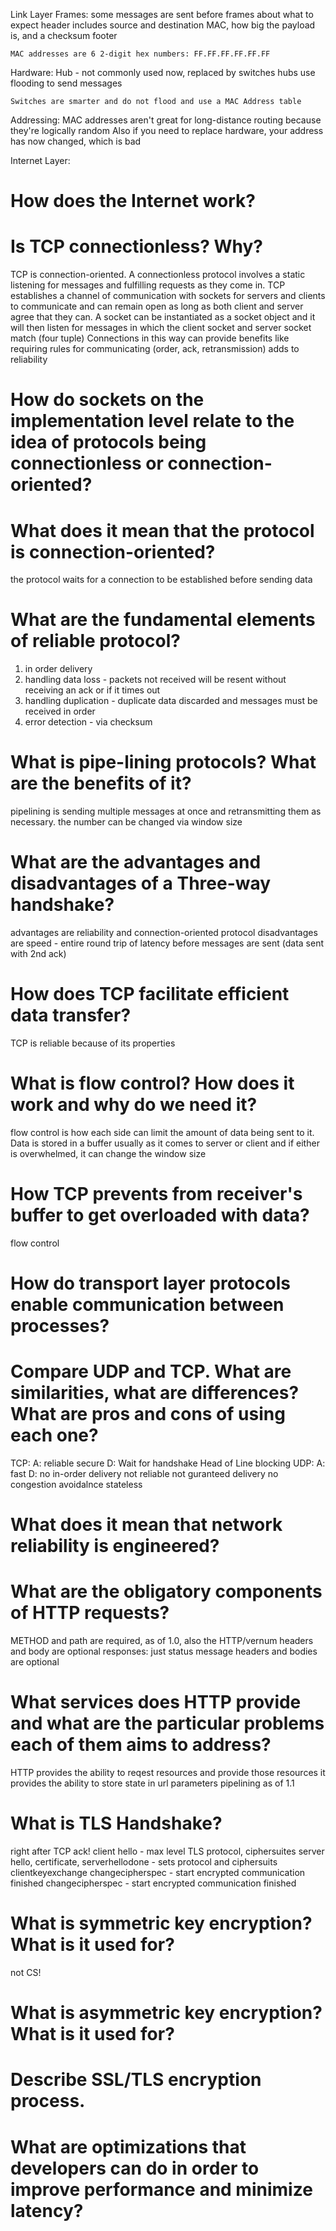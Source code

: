 Link Layer
  Frames:
    some messages are sent before frames about what to expect
    header includes source and destination MAC, how big the payload is, and a checksum footer

    MAC addresses are 6 2-digit hex numbers: FF.FF.FF.FF.FF.FF

  Hardware:
    Hub - not commonly used now, replaced by switches
      hubs use flooding to send messages

    Switches are smarter and do not flood and use a MAC Address table 

  Addressing:
    MAC addresses aren't great for long-distance routing because they're logically random
    Also if you need to replace hardware, your address has now changed, which is bad

Internet Layer:


# How does the Internet work?

# Is TCP connectionless? Why?
  TCP is connection-oriented. A connectionless protocol involves a static listening for messages and fulfilling requests as they come in. TCP establishes a channel of communication with sockets for servers and clients to communicate and can remain open as long as both client and server agree that they can. A socket can be instantiated as a socket object and it will then listen for messages in which the client socket and server socket match (four tuple)
  Connections in this way can provide benefits like requiring rules for communicating (order, ack, retransmission)
  adds to reliability

# How do sockets on the implementation level relate to the idea of protocols being connectionless or connection-oriented? 

# What does it mean that the protocol is connection-oriented?
  the protocol waits for a connection to be established before sending data

# What are the fundamental elements of reliable protocol?
  1) in order delivery
  2) handling data loss - packets not received will be resent without receiving an ack or if it times out
  3) handling duplication - duplicate data discarded and messages must be received in order
  4) error detection - via checksum

# What is pipe-lining protocols? What are the benefits of it?
  pipelining is sending multiple messages at once and retransmitting them as necessary. the number can be changed via window size

# What are the advantages and disadvantages of a Three-way handshake? 
  advantages are reliability and connection-oriented protocol
  disadvantages are speed - entire round trip of latency before messages are sent (data sent with 2nd ack)


# How does TCP facilitate efficient data transfer?
  TCP is reliable because of its properties

# What is flow control? How does it work and why do we need it?
  flow control is how each side can limit the amount of data being sent to it. Data is stored in a buffer usually as it comes to server or client and if either is overwhelmed, it can change the window size 

# How TCP prevents from receiver's buffer to get overloaded with data?
  flow control

# How do transport layer protocols enable communication between processes?

# Compare UDP and TCP. What are similarities, what are differences? What are pros and cons of using each one?
  TCP:
    A:
      reliable
      secure
    D:
      Wait for handshake
      Head of Line blocking
  UDP:
    A:
      fast
    D:
      no in-order delivery
      not reliable
      not guranteed delivery
      no congestion avoidalnce
      stateless
# What does it mean that network reliability is engineered?

# What are the obligatory components of HTTP requests? 
  METHOD and path are required, as of 1.0, also the HTTP/vernum
    headers and body are optional
  responses:
    just status message
      headers and bodies are optional

# What services does HTTP provide and what are the particular problems each of them aims to address?
  HTTP provides the ability to reqest resources and provide those resources
  it provides the ability to store state in url parameters
  pipelining as of 1.1

# What is TLS Handshake?
right after TCP ack!
  client hello - max level TLS protocol, ciphersuites
  server hello, certificate, serverhellodone - sets protocol and ciphersuits
  clientkeyexchange
  changecipherspec - start encrypted communication
  finished
  changecipherspec - start encrypted communication
  finished
# What is symmetric key encryption? What is it used for?
  not CS!
# What is asymmetric key encryption? What is it used for?
  
# Describe SSL/TLS encryption process.

# What are optimizations that developers can do in order to improve performance and minimize latency?  